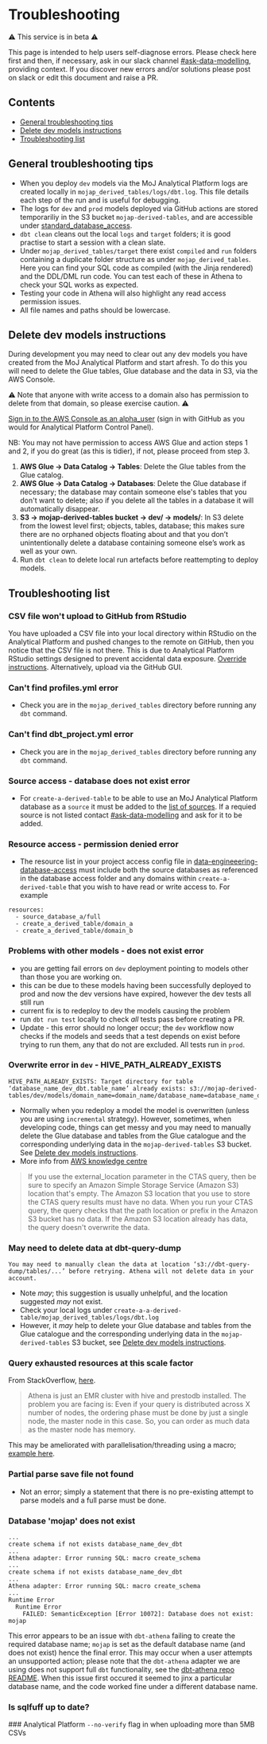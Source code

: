 # Troubleshooting

⚠️ This service is in beta ⚠️

This page is intended to help users self-diagnose errors. Please check here first and then, if necessary, ask in our slack channel [#ask-data-modelling](https://asdslack.slack.com/archives/C03J21VFHQ9), providing context. If you discover new errors and/or solutions please post on slack or edit this document and raise a PR.

## Contents
- [General troubleshooting tips](#general-troubleshooting-tips)
- [Delete dev models instructions](#delete-dev-models-instructions)
- [Troubleshooting list](#troubleshooting-list)


## General troubleshooting tips
- When you deploy `dev` models via the MoJ Analytical Platform logs are created locally in `mojap_derived_tables/logs/dbt.log`. This file details each step of the run and is useful for debugging.
- The logs for `dev` and `prod` models deployed via GitHub actions are stored temporariliy in the S3 bucket `mojap-derived-tables`, and are accessible under [standard_database_access](https://github.com/moj-analytical-services/data-engineering-database-access/blob/main/project_access/standard_database_access.yaml).
- `dbt clean` cleans out the local `logs` and `target` folders; it is good  practise to start a session with a clean slate.
- Under `mojap_derived_tables/target` there exist `compiled` and `run` folders containing a duplicate folder structure as under `mojap_derived_tables`. Here you can find your SQL code as compiled (with the Jinja rendered) and the DDL/DML run code. You can test each of these in Athena to check your SQL works as expected. 
- Testing your code in Athena will also highlight any read access permission issues.
- All file names and paths should be lowercase.

## Delete dev models instructions
During development you may need to clear out any dev models you have created from the MoJ Analytical Platform and start afresh. To do this you will need to delete the Glue tables, Glue database and the data in S3, via the AWS Console.

⚠️ Note that anyone with write access to a domain also has permission to delete from that domain, so please exercise caution. ⚠️

[Sign in to the AWS Console as an alpha_user](http://aws.services.analytical-platform.service.justice.gov.uk) (sign in with GitHub as you would for Analytical Platform Control Panel).

NB: You may not have permission to access AWS Glue and action steps 1 and 2, if you do great (as this is tidier), if not, please proceed from step 3.

1. **AWS Glue → Data Catalog → Tables**: Delete the Glue tables from the Glue catalog.
2. **AWS Glue → Data Catalog → Databases**: Delete the Glue database if necessary; the database may contain someone else's tables that you don't want to delete; also if you delete all the tables in a database it will automatically disappear.
3. **S3 → mojap-derived-tables bucket → dev/ → models/**: In S3 delete from the lowest level first; objects, tables, database; this makes sure there are no orphaned objects floating about and that you don’t unintentionally delete a database containing someone else’s work as well as your own.
4. Run `dbt clean` to delete local run artefacts before reattempting to deploy models.




## Troubleshooting list

### CSV file won't upload to GitHub from RStudio
You have uploaded a CSV file into your local directory within RStudio on the Analytical Platform and pushed changes to the remote on GitHub, then you notice that the CSV file is not there. This is due to Analytical Platform RStudio settings designed to prevent accidental data exposure. [Override instructions](https://user-guidance.analytical-platform.service.justice.gov.uk/github/security-in-github.html#security-in-github). Alternatively, upload via the GitHub GUI.

### Can't find profiles.yml error
- Check you are in the `mojap_derived_tables` directory before running any `dbt` command. 


### Can't find dbt_project.yml error
- Check you are in the `mojap_derived_tables` directory before running any `dbt` command. 


### Source access - database does not exist error
- For `create-a-derived-table` to be able to use an MoJ Analytical Platform database as a `source` it must be added to the [list of sources](https://github.com/moj-analytical-services/create-a-derived-table/tree/main/mojap_derived_tables/models/sources). If a requied source is not listed contact [#ask-data-modelling](https://asdslack.slack.com/archives/C03J21VFHQ9) and ask for it to be added.


### Resource access - permission denied error
- The resource list in your project access config file in [data-engineeering-database-access](https://github.com/moj-analytical-services/data-engineering-database-access/tree/main/project_access) must include both the source databases as referenced in the database access folder and any domains within `create-a-derived-table` that you wish to have read or write access to. For example
```
resources:
  - source_database_a/full
  - create_a_derived_table/domain_a
  - create_a_derived_table/domain_b
```


### Problems with other models - does not exist error
- you are getting fail errors on `dev` deployment pointing to models other than those you are working on.
- this can be due to these models having been successfully deployed to prod and now the dev versions have expired, however the dev tests all still run
- current fix is to redeploy to dev the models causing the problem
- run `dbt run test` locally to check *all* tests pass before creating a PR.
- Update - this error should no longer occur; the `dev` workflow now checks if the models and seeds that a test depends on exist before trying to run them, any that do not are excluded. All tests run in `prod`.


### Overwrite error in `dev` - HIVE_PATH_ALREADY_EXISTS
```
HIVE_PATH_ALREADY_EXISTS: Target directory for table ‘database_name_dev_dbt.table_name’ already exists: s3://mojap-derived-tables/dev/models/domain_name=domain_name/database_name=database_name_dev_dbt/table_name=table_name. 
```
- Normally when you redeploy a model the model is overwritten (unless you are using `incremental` strategy). However, sometimes, when developing code, things can get messy and you may need to manually delete the Glue database and tables from the Glue catalogue and the corresponding underlying data in the `mojap-derived-tables` S3 bucket. See [Delete dev models instructions](#delete-dev-models-instructions).
- More info from [AWS knowledge centre](https://aws.amazon.com/premiumsupport/knowledge-center/athena-hive-path-already-exists/)

>If you use the external_location parameter in the CTAS query, then be sure to specify an Amazon Simple Storage Service (Amazon S3) location that's empty. The Amazon S3 location that you use to store the CTAS query results must have no data. When you run your CTAS query, the query checks that the path location or prefix in the Amazon S3 bucket has no data. If the Amazon S3 location already has data, the query doesn't overwrite the data.


### May need to delete data at dbt-query-dump
```
You may need to manually clean the data at location ‘s3://dbt-query-dump/tables/...’ before retrying. Athena will not delete data in your account.
```
- Note *may*; this suggestion is usually unhelpful, and the location suggested *may* not exist.
- Check your local logs under `create-a-a-derived-table/mojap_derived_tables/logs/dbt.log` 
- However, it *may* help to delete your Glue database and tables from the Glue catalogue and the corresponding underlying data in the `mojap-derived-tables` S3 bucket, see [Delete dev models instructions](#delete-dev-models-instructions).


### Query exhausted resources at this scale factor
From StackOverflow, [here](https://stackoverflow.com/questions/54375913/athena-query-exhausted-resources-at-scale-factor).

> Athena is just an EMR cluster with hive and prestodb installed. The problem you are facing is: Even if your query is distributed across X number of nodes, the ordering phase must be done by just a single node, the master node in this case. So, you can order as much data as the master node has memory.

This may be ameliorated with parallelisation/threading using a macro; [example here](https://github.com/moj-analytical-services/create-a-derived-table/blob/main/mojap_derived_tables/macros/generic/CJS_priority_projects/CJS_priority_projects__parallel_thread.sql).

### Partial parse save file not found
- Not an error; simply a statement that there is no pre-existing attempt to parse models and a full parse must be done.


### Database 'mojap' does not exist
```
...
create schema if not exists database_name_dev_dbt
...
Athena adapter: Error running SQL: macro create_schema
...
create schema if not exists database_name_dev_dbt
...
Athena adapter: Error running SQL: macro create_schema
...
Runtime Error
  Runtime Error
    FAILED: SemanticException [Error 10072]: Database does not exist: mojap
```
This error appears to be an issue with `dbt-athena` failing to create the required database name; `mojap` is set as the default database name (and does not exist) hence the final error. This may occur when a user attempts an unsupported action; please note that the `dbt-athena` adapter we are using does not support full `dbt` functionality, see the [dbt-athena repo README](https://github.com/ministryofjustice/dbt-athena). When this issue first occured it seemed to jinx a particular database name, and the code worked fine under a different database name.


### Is sqlfuff up to date?


### Analytical Platform `--no-verify` flag in when uploading more than 5MB CSVs

